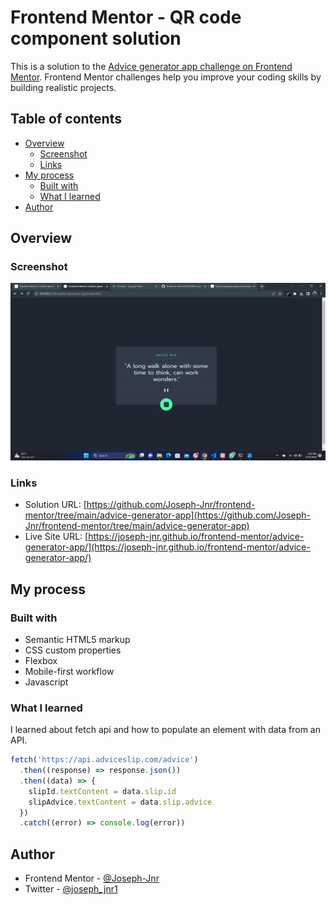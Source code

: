 # Frontend Mentor - QR code component solution

This is a solution to the [Advice generator app challenge on Frontend Mentor](https://www.frontendmentor.io/challenges/advice-generator-app-QdUG-13db). Frontend Mentor challenges help you improve your coding skills by building realistic projects.

## Table of contents

- [Overview](#overview)
  - [Screenshot](#screenshot)
  - [Links](#links)
- [My process](#my-process)
  - [Built with](#built-with)
  - [What I learned](#what-i-learned)
- [Author](#author)

## Overview

### Screenshot

![](assets/images/Screenshot.png)

### Links

- Solution URL: [https://github.com/Joseph-Jnr/frontend-mentor/tree/main/advice-generator-app](https://github.com/Joseph-Jnr/frontend-mentor/tree/main/advice-generator-app)
- Live Site URL: [https://joseph-jnr.github.io/frontend-mentor/advice-generator-app/](https://joseph-jnr.github.io/frontend-mentor/advice-generator-app/)

## My process

### Built with

- Semantic HTML5 markup
- CSS custom properties
- Flexbox
- Mobile-first workflow
- Javascript

### What I learned

I learned about fetch api and how to populate an element with data from an API.

```js
fetch('https://api.adviceslip.com/advice')
  .then((response) => response.json())
  .then((data) => {
    slipId.textContent = data.slip.id
    slipAdvice.textContent = data.slip.advice
  })
  .catch((error) => console.log(error))
```

## Author

- Frontend Mentor - [@Joseph-Jnr](https://www.frontendmentor.io/profile/Joseph-Jnr)
- Twitter - [@joseph_jnr1](https://www.twitter.com/joseph_jnr1)
